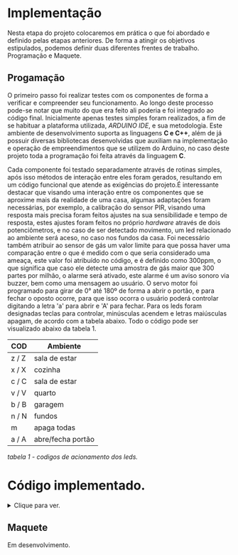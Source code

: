 # Implementação

Nesta etapa do projeto colocaremos em prática o que foi abordado e definido pelas etapas anteriores. De forma a atingir os objetivos estipulados,
podemos definir duas diferentes frentes de trabalho. Programação e Maquete.

## Progamação

O primeiro passo foi realizar testes com os componentes de forma a verificar e compreender seu funcionamento. Ao longo deste processo pode-se notar
que muito do que era feito ali poderia e foi integrado ao código final. Inicialmente apenas testes simples foram realizados, a fim de se habituar a plataforma 
utilizada, *ARDUINO IDE*, e sua metodologia. Este ambiente de desenvolvimento suporta as linguagens **C e C++**, além de já possuir diversas bibliotecas desenvolvidas
que auxiliam na implementação e operação de empreendimentos que se utilizem do Arduino, no caso deste projeto toda a programação foi feita através da linguagem **C**.

Cada componente foi testado separadamente através de rotinas simples, após isso métodos de interação entre eles foram gerados, resultando em um código funcional que atende
as exigências do projeto.É interessante destacar que visando uma interação entre os componentes que se aproxime mais da realidade de uma casa, algumas adaptações foram necessárias, por exemplo, a calibração do sensor PIR, visando uma resposta mais precisa foram feitos ajustes na sua sensibilidade e tempo de resposta, estes ajustes foram feitos no próprio *hardware* através de dois potenciômetros, e no caso de ser detectado movimento, um led relacionado ao ambiente será aceso, no caso nos fundos da casa. Foi necessário também atribuir ao sensor de gás um valor limite para que possa haver uma comparação entre o que é medido com o que seria considerado uma ameaça, este valor foi atribuído no código, e é definido como 300ppm, o que significa que caso ele detecte uma amostra de gás maior que 300 partes por milhão, o alarme será ativado, este alarme é um aviso sonoro via buzzer, bem como uma mensagem ao usuário. O servo motor foi programado para girar de 0° até 180º de forma a abrir o portão, e para fechar o oposto ocorre, para que isso ocorra o usuário poderá controlar digitando a letra 'a' para abrir e 'A' para fechar. Para os leds foram designadas teclas para controlar, minúsculas acendem e letras maiúsculas apagam, de acordo com a tabela abaixo. Todo o código pode ser visualizado abaixo da tabela 1.

  COD  | Ambiente                 
 ----- | ---------                
 z / Z | sala de estar         
 x / X | cozinha               
 c / C | sala de estar         
 v / V | quarto                
 b / B | garagem               
 n / N | fundos                
 m     | apaga todas
 a / A | abre/fecha portão

 
 
*tabela 1 - codigos de acionamento dos leds.*

# Código implementado.
<details>
  <summary>Clique para ver.</summary>
 
````C
/*mapeamento
                          Arduino MEGA 2560
                    -------------------------------
                    |                          USB| - entrada usb
                    |                          GND| - gnd
                    |                             | -
         saida 5V - |5V                     pino12| -> buzzer
                    |                       pino11| -> servo motor
                    |                             | -
                    |                       pino8 | <- sensor movimento
                    |                             |
                    |                       pino7 | -> led sala de estar
                    |                       pino6 | -> led cozinha
      sensor gas -> |A0                     pino5 | -> led quarto
                    |                       pino4 | -> led garagem
                    |                       pino3 | -> led fundos
                    |                             |
                    -------------------------------
**/
/*atribui as variáveis os valores dos pinos*/
int ledPin7  =  7;
int ledPin6  =  6;
int ledPin5  =  5;
int ledPin4  =  4;
int ledPin3  =  3;
int ledPin2  =  2;
int mvePin8  =  8;
int buzPin12 = 12;
int srvPin11 = 11;

int gasPinA0 = A0;

/* variável de controle para a detectção de gas, esta variavel representa a quantidade
  de gas em partes por milhao, no caso 300ppm*/
int gas_limt = 300;
/*variável responsável pelo controle de posição do servo motor*/
int pos;
/*define um tempo para estabilizar a leitura feita pelo sensor*/
const unsigned long tmpo_sensor = 100;
/*variavel que contara o tempo em que a tarefa está sendo executada*/
unsigned long tmpo_tarefa = 0;
/*variavel que contara o tempo em que a tarefa está sendo executada*/
unsigned long tmpo_mtor = 0;
/*variavel que contara o tempo em que a tarefa está sendo executada, de forma a controlar a velocidade*/
const unsigned long vel_mtor = 15;
/*variavel responsavel pelo controle da lampada do sensor*/
static bool lam_sens = false;

#include <Servo.h>
Servo servo;

void setup()   {

  Serial.begin(9600);

  /*define os pinos a seguir como saída*/
  pinMode(ledPin7, OUTPUT);
  pinMode(ledPin6, OUTPUT);
  pinMode(ledPin5, OUTPUT);
  pinMode(ledPin4, OUTPUT);
  pinMode(ledPin3, OUTPUT);
  pinMode(ledPin2, OUTPUT);
  pinMode(buzPin12, OUTPUT);

  /*define os pinos a seguir como entrada*/
  pinMode(mvePin8, INPUT);
  pinMode(gasPinA0, INPUT);

  /*atribui ao objeto servo ao pino resposável pelo servo motor*/
  servo.attach(srvPin11);

  /*define a posição do servo motor como 0*/
  servo.write(0);
}

void loop()
{
  /*variável responsável pela interação com o teclado*/
  char tecla;

  /*obtem o o tempo passado em millissegundos desde que o Arduino começou a executar o programa*/
  unsigned long tmpo_atual = millis();

  if (tmpo_atual - tmpo_tarefa > tmpo_sensor) {

    tmpo_tarefa = tmpo_atual;

    /*recebe a leitura do sensor de presenca, após isso aplica um delay de 500ms para estabilizar o sinal de leitura*/
    int mve_sensor1 = digitalRead(mvePin8);
    presenca_1(mve_sensor1);

    /*recebe a leitura do sensor de gás, após isso aplica um delay de 500ms para estabilizar o sinal de leitura*/
    int gas_sensor1 = analogRead(gasPinA0);
    gas_dect(gas_sensor1);

  }

  /*detecta se há uma entrada no teclado*/
  if (Serial.available() > 0) {
    tecla = Serial.read();
  }

  /*se for pressionado o botõa 'a' aciona o servo motor para abrir o portão, se for presionado 'A', o portão fecha*/
  if (tecla == 'a' || tecla == 'A') {
    srv_motor(tecla);
  }
  /*chama a função resposavel por acender ou apagar os leds.*/
  else
    acende_led(tecla);

}

/* função responsável pelo acionamento do servo motor.
   recebe como parametro uma char que define se portão ir a abrir ou fechar.
*/
void srv_motor(char tecla) {

  /*caso receba o valor 'a' o portão abrira*/
  if (tecla == 'a') {
    pos = 0;
    /* a partir da posicao 0, incrementa um a um o angulo do motor até o limite de 180
       possui um delay de forma a controlar a velocidade de acionamento*/
    while (pos <= 180) {
      unsigned long tmpo_at = millis();
      if (tmpo_at - tmpo_mtor > vel_mtor) {
        pos++;
        tmpo_mtor = tmpo_at;
        servo.write(pos);
      }
    }
  }
  /*caso receba o valor 'A' o portão ira fechar*/
  else if (tecla == 'A') {
    pos = 180;
    /* a partir da posicao 1800, decrementa um a um o angulo do motor até o limite de 180
       possui um delay de forma a controlar a velocidade de acionamento*/
    while (pos >= 0) {
      unsigned long tmpo_at = millis();
      if (tmpo_at - tmpo_mtor > vel_mtor) {
        pos--;
        tmpo_mtor = tmpo_at;
        servo.write(pos);
      }
    }
  }
}


/*função responsável pelo acionamento do servo motor.
  recebe como parametro uma int com o valor detectado pelo sensor.
*/
void gas_dect(int gas_sensor1) {
  /* Compara a leitura feita pelo sensor com o valor limite definido anteriormente.
      Caso o valor seja superior mostra no console o valor medido e aciona o buzzer.
      o buzzer continuara a fazer o barulho até que os valores voltem ao normal, ou seja,
      que não exista mais a ameaça do gás.
  */
  if (gas_sensor1 > gas_limt) {
    digitalWrite(buzPin12, LOW);
    Serial.print("Atenção!! Possível vazamento de gás.");
    Serial.print("Leitura: ");
    Serial.println(gas_sensor1);
  }
  /*caso o valor não seja superior ao definido, mantem o buzzer silencioso*/
  else
    digitalWrite(buzPin12, HIGH);
}

/*Função responsável pela deteccção de movimento.
  recebe como parametro uma int com o valor detectado pelo sensor.
*/
void presenca_1(int mve_sensor1) {
  /*caso o sensor acuse movimentação envia um sinal HIGH que por consequencia ira acender ao led
    relacionado ao ambiente em que se encontra o sensor. Se nada for detecctado ou a movimentação findar
    o led é apagado.
  */
  if (mve_sensor1 == HIGH) {
    digitalWrite(ledPin7, HIGH);
  }
  else {
    /*verifica se a lampada esta acesa, ou seja, lam_sens possui valor 1, caso não esteja, a matem apagada
    ou apaga caso não detecte movimento*/
    if (lam_sens == false)
      digitalWrite(ledPin7, LOW);
  }
}

/*Função responsável pelo acionamento dos leds.
  recebe como parametro uma char com o valor correspondente ao led.
  --------------------------------|
  |  COD  | ambiente              |
  --------------------------------|
  | z / Z | sala de estar         |
  | x / X | cozinha               |
  | c / C | sala de estar         |
  | v / V | quarto                |
  | b / B | garagem               |
  | n / N | fundos                |
  |   m   | apaga todas           |
  --------------------------------|
  as letras minusculas acendem o led, enquanto o envio das maiusculas apaga.
*/

void acende_led(char tecla) {
  /*Compara o valor recebido com os disponiveis, uma vez que encontra executa o acionamento
    do led ou o apaga.
  */
  if (tecla == 'z')
  {
    /*atribui a variavel lam_sens o valor 1, dessa forma quando o sensor não detectar movimento, ira verificar se a lampada
    esta acesa, caso esteja ele não ira apaga-la*/
    digitalWrite(ledPin7, HIGH);
    lam_sens = true;
  }
  else if (tecla == 'Z') {
    digitalWrite(ledPin7, LOW);
    lam_sens = false;
  }

  else if (tecla == 'x')
  {
    digitalWrite(ledPin6, HIGH);
  }

  else if (tecla == 'X') {
    digitalWrite(ledPin6, LOW);
  }

  else if (tecla == 'c')
  {
    digitalWrite(ledPin5, HIGH);
  }
  else if (tecla == 'C') {
    digitalWrite(ledPin5, LOW);
  }

  else if (tecla == 'v')
  {
    digitalWrite(ledPin4, HIGH);
  }
  else if (tecla == 'V') {
    digitalWrite(ledPin4, LOW);
  }

  else if (tecla == 'b')
  {
    digitalWrite(ledPin3, HIGH);
  }
  else if (tecla == 'B') {
    digitalWrite(ledPin3, LOW);
  }
  else if (tecla == 'n')
  {
    digitalWrite(ledPin2, HIGH);
  }
  else if (tecla == 'N') {
    digitalWrite(ledPin7, LOW);
  }

  else if (tecla == 'm')
  {
    digitalWrite(ledPin7, LOW);
    digitalWrite(ledPin6, LOW);
    digitalWrite(ledPin5, LOW);
    digitalWrite(ledPin4, LOW);
    digitalWrite(ledPin3, LOW);
    digitalWrite(ledPin2, LOW);
  }
}
````
</details>

## Maquete

Em desenvolvimento.

